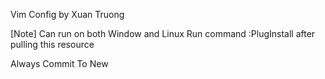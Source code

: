 Vim Config by Xuan Truong


[Note]
Can run on both Window and Linux
Run command :PlugInstall after pulling this resource

Always Commit To New
